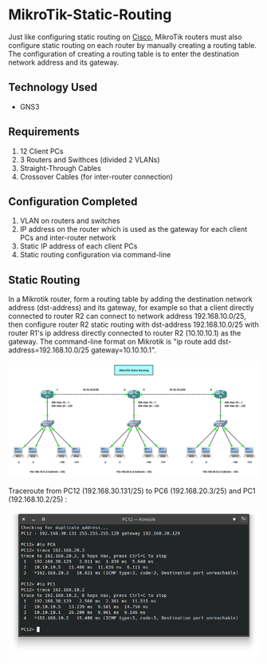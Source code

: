 # MikroTik-Static-Routing
Just like configuring static routing on [Cisco](https://github.com/eightball270/CodingStudio-ComputerNetworkFundamentals?tab=readme-ov-file#static-routing), MikroTik routers must also configure static routing on each router by manually creating a routing table. The configuration of creating a routing table is to enter the destination network address and its gateway.

## Technology Used
- GNS3

## Requirements
1. 12 Client PCs
2. 3 Routers and Swithces (divided 2 VLANs)
3. Straight-Through Cables
4. Crossover Cables (for inter-router connection)

## Configuration Completed
1. VLAN on routers and switches
2. IP address on the router which is used as the gateway for each client PCs and inter-router network
3. Static IP address of each client PCs
4. Static routing configuration via command-line

## Static Routing
In a Mikrotik router, form a routing table by adding the destination network address (dst-address) and its gateway, for example so that a client directly connected to router R2 can connect to network address 192.168.10.0/25, then configure router R2 static routing with dst-address 192.168.10.0/25 with router R1's ip address directly connected to router R2 (10.10.10.1) as the gateway. The command-line format on Mikrotik is "ip route add dst-address=192.168.10.0/25 gateway=10.10.10.1".

![Static Routing (MikroTik)](https://github.com/eightball270/MikroTik-Static-Routing/blob/main/Static%20Routing%20(MikroTik).png)

Traceroute from PC12 (192.168.30.131/25) to PC6 (192.168.20.3/25) and PC1 (192.168.10.2/25) :

![Static Routing (MikroTik) (1)](https://github.com/eightball270/MikroTik-Static-Routing/blob/main/Static%20Routing%20(MikroTik)%20(1).png)

